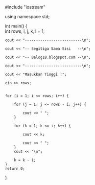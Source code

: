 #include "iostream"

using namespace std;
 
int main()
{	
    int rows, i, j, k, l = 1;
    
    cout << "--------------------------\n";
    
    cout << "-- Segitiga Sama Sisi   --\n";
    
    cout << "-- Balog18.blogspot.com --\n";
    
    cout << "--------------------------\n";
    
    cout << "Masukkan Tinggi :";
    
    cin >> rows;
    
  
    for (i = 1; i <= rows; i++) {
    
        for (j = 1; j <= rows - i; j++) {
        
            cout << " ";
        }
        
        for (k = 1; k <= i; k++) {
        
            cout << k; 
            
            cout << " ";
        }
        cout << "\n";
        
        k = k - 1;
    }
    return 0;
}

